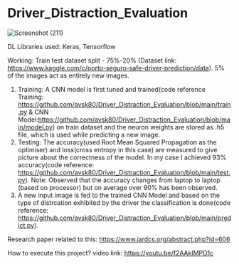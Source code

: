 # Driver_Distraction_Evaluation
![Screenshot (211)](https://user-images.githubusercontent.com/38711536/144023958-fff1b3d3-c0f6-40b3-81c3-6183ca0d64be.png)

DL Libraries used: Keras, Tensorflow

Working:
Train test dataset split - 75%-20% (Dataset link: https://www.kaggle.com/c/porto-seguro-safe-driver-prediction/data). 5% of the images act as entirely new images. 
1) Training: A CNN model is first tuned and trained(code reference Training: https://github.com/avsk80/Driver_Distraction_Evaluation/blob/main/train.py & 
CNN Model:https://github.com/avsk80/Driver_Distraction_Evaluation/blob/main/model.py) on train dataset and the neuron weights are stored as .h5 file, which is used while predicting a new image.
2) Testing: The accuracy(used Root Mean Squared Propagation as the optimiser) and loss(cross entropy in this case) are measured to give picture about the correctness of the model. In my case I achieved 93% accuracy(code reference: https://github.com/avsk80/Driver_Distraction_Evaluation/blob/main/test.py).
Note: Observed that the accuracy changes from laptop to laptop (based on processor) but on average over 90% has been observed.
3) A new input image is fed to the trained CNN Model and based on the type of distrcation exhibited by the driver the classification is done(code reference: https://github.com/avsk80/Driver_Distraction_Evaluation/blob/main/predict.py).

Research paper related to this: https://www.jardcs.org/abstract.php?id=606

How to execute this project? video link: https://youtu.be/f2AAkIMPD1c
